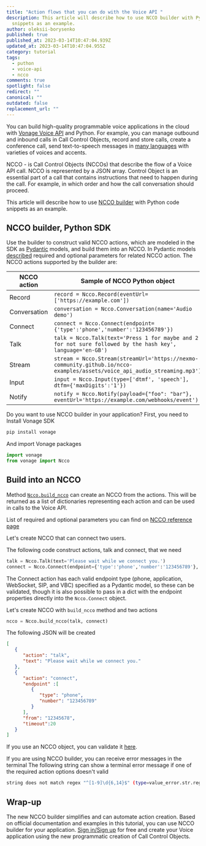 ```yaml
---
title: "Action flows that you can do with the Voice API "
description: This article will describe how to use NCCO builder with Python code
  snippets as an example.
author: oleksii-borysenko
published: true
published_at: 2023-03-14T10:47:04.939Z
updated_at: 2023-03-14T10:47:04.955Z
category: tutorial
tags:
  - puthon
  - voice-api
  - ncco
comments: true
spotlight: false
redirect: ""
canonical: ""
outdated: false
replacement_url: ""
---
```

You can build high-quality programmable voice applications in the cloud with [Vonage Voice API](https://www.vonage.com/communications-apis/voice/) and Python. For example, you can manage outbound and inbound calls in Call Control Objects, record and store calls, create a conference call, send text-to-speech messages in [many languages](https://developer.vonage.com/en/voice/voice-api/concepts/text-to-speech#supported-languages) with varieties of voices and accents.

NCCO - is Call Control Objects (NCCOs) that describe the flow of a Voice API call. NCCO is represented by a JSON array. Control Object is an essential part of a call that contains instructions that need to happen during the call. For example, in which order and how the call conversation should proceed.

This article will describe how to use [NCCO builder](https://github.com/Vonage/vonage-python-sdk#ncco-builder) with Python code snippets as an example.

## NCCO builder, Python SDK

Use the builder to construct valid NCCO actions, which are modeled in the SDK as [Pydantic](https://docs.pydantic.dev/) models, and build them into an NCCO. 
In Pydantic models [described](https://github.com/Vonage/vonage-python-sdk/blob/5458a68765584e54fbdfd26efa99d306c4682290/src/vonage/ncco_builder/ncco.py) required and optional parameters for related NCCO action.
The NCCO actions supported by the builder are:

| NCCO action  | Sample of NCCO Python object                                                                                             |
| ------------ | ------------------------------------------------------------------------------------------------------------------------ |
| Record       | `record = Ncco.Record(eventUrl=['https://example.com'])`                                                                 |
| Conversation | `conversation = Ncco.Conversation(name='Audio demo')`                                                                    |
| Connect      | `connect = Ncco.Connect(endpoint={'type':'phone','number':'123456789'})`                                                 |
| Talk         | `talk = Ncco.Talk(text='Press 1 for maybe and 2 for not sure followed by the hash key', language='en-GB')`               |
| Stream       | `stream = Ncco.Stream(streamUrl='https://nexmo-community.github.io/ncco-examples/assets/voice_api_audio_streaming.mp3')` |
| Input        | `input = Ncco.Input(type=['dtmf', 'speech'], dtfm={'maxDigits':'1'})`                                                    |
| Notify       | `notify = Ncco.Notify(payload={"foo": "bar"}, eventUrl='https://example.com/webhooks/event')`                            |

Do you want to use NCCO builder in your application? First, you need to Install Vonage SDK 

```bash
pip install vonage
```

And import Vonage packages

```python
import vonage
from vonage import Ncco
```

## Build into an NCCO

Method [`Ncco.build_ncco`](https://github.com/Vonage/vonage-python-sdk#build-into-an-ncco) can create an NCCO from the actions. This will be returned as a list of dictionaries representing each action and can be used in calls to the Voice API.

List of required and optional parameters you can find on [NCCO reference page](https://developer.vonage.com/en/voice/voice-api/ncco-reference)

Let's create NCCO that can connect two users.

The following code construct actions, talk and connect, that we need

```python
talk = Ncco.Talk(text='Please wait while we connect you.')
connect = Ncco.Connect(endpoint={'type':'phone','number':'123456789'}, from_ = '12345678', timeout='20')
```

The Connect action has each valid endpoint type (phone, application, WebSocket, SIP, and VBC) specified as a Pydantic model, so these can be validated, though it is also possible to pass in a dict with the endpoint properties directly into the `Ncco.Connect` object.

Let's create NCCO with `build_ncco` method and two actions

```python
ncco = Ncco.build_ncco(talk, connect)
```

The following JSON will be created

```json
[
   {
      "action": "talk",
      "text": "Please wait while we connect you."
   },
   {
      "action": "connect",
      "endpoint" :[
         {
            "type": "phone",
            "number": "123456789"
         }
      ],
      "from": "12345678",
      "timeout":20
   }
]
```

If you use an NCCO object, you can validate it [here](https://dashboard.nexmo.com/voice/playground?adobe_mc=MCMID%3D08826528706681624421971769058934110597%7CMCORGID%3DA8833BC75245AF9E0A490D4D%2540AdobeOrg%7CTS%3D1678744202). 

If you are using NCCO builder, you can receive error messages in the terminal 
The following string can show a terminal error message if one of the required action options doesn't valid

```bash
string does not match regex "^[1-9]\d{6,14}$" (type=value_error.str.regex; pattern=^[1-9]\d{6,14}$)
```

## Wrap-up

The new NCCO builder simplifies and can automate action creation. Based on official documentation and examples in this tutorial, you can use NCCO builder for your application. [Sign in/Sign up](https://developer.vonage.com/en/home) for free and create your Voice application using the new programmatic creation of Call Control Objects.